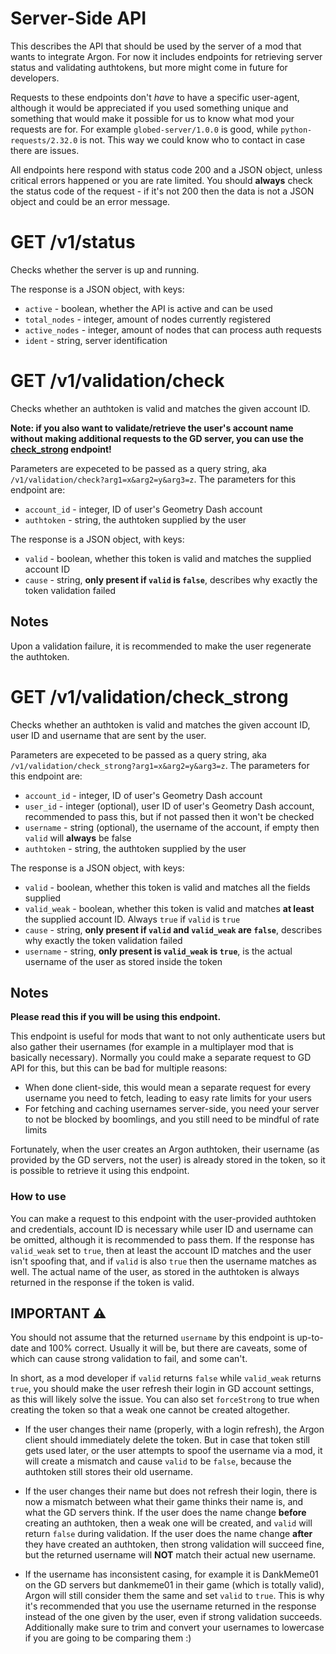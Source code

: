 # Server-Side API

This describes the API that should be used by the server of a mod that wants to integrate Argon. For now it includes endpoints for retrieving server status and validating authtokens, but more might come in future for developers.

Requests to these endpoints don't *have* to have a specific user-agent, although it would be appreciated if you used something unique and something that would make it possible for us to know what mod your requests are for. For example `globed-server/1.0.0` is good, while `python-requests/2.32.0` is not. This way we could know who to contact in case there are issues.

All endpoints here respond with status code 200 and a JSON object, unless critical errors happened or you are rate limited. You should **always** check the status code of the request - if it's not 200 then the data is not a JSON object and could be an error message.

# GET /v1/status

Checks whether the server is up and running.

The response is a JSON object, with keys:

* `active` - boolean, whether the API is active and can be used
* `total_nodes` - integer, amount of nodes currently registered
* `active_nodes` - integer, amount of nodes that can process auth requests
* `ident` - string, server identification

# GET /v1/validation/check

Checks whether an authtoken is valid and matches the given account ID.

**Note: if you also want to validate/retrieve the user's account name without making additional requests to the GD server, you can use the [check_strong](#get-v1validationcheck_strong) endpoint!**

Parameters are expeceted to be passed as a query string, aka `/v1/validation/check?arg1=x&arg2=y&arg3=z`. The parameters for this endpoint are:

* `account_id` - integer, ID of user's Geometry Dash account
* `authtoken` - string, the authtoken supplied by the user

The response is a JSON object, with keys:

* `valid` - boolean, whether this token is valid and matches the supplied account ID
* `cause` - string, **only present if `valid` is `false`**, describes why exactly the token validation failed

## Notes

Upon a validation failure, it is recommended to make the user regenerate the authtoken.

# GET /v1/validation/check_strong

Checks whether an authtoken is valid and matches the given account ID, user ID and username that are sent by the user.

Parameters are expeceted to be passed as a query string, aka `/v1/validation/check_strong?arg1=x&arg2=y&arg3=z`. The parameters for this endpoint are:

* `account_id` - integer, ID of user's Geometry Dash account
* `user_id` - integer (optional), user ID of user's Geometry Dash account, recommended to pass this, but if not passed then it won't be checked
* `username` - string (optional), the username of the account, if empty then `valid` will **always** be false
* `authtoken` - string, the authtoken supplied by the user

The response is a JSON object, with keys:

* `valid` - boolean, whether this token is valid and matches all the fields supplied
* `valid_weak` - boolean, whether this token is valid and matches **at least** the supplied account ID. Always `true` if `valid` is `true`
* `cause` - string, **only present if `valid` and `valid_weak` are `false`**, describes why exactly the token validation failed
* `username` - string, **only present is `valid_weak` is `true`**, is the actual username of the user as stored inside the token

## Notes

**Please read this if you will be using this endpoint.**

This endpoint is useful for mods that want to not only authenticate users but also gather their usernames (for example in a multiplayer mod that is basically necessary). Normally you could make a separate request to GD API for this, but this can be bad for multiple reasons:

* When done client-side, this would mean a separate request for every username you need to fetch, leading to easy rate limits for your users
* For fetching and caching usernames server-side, you need your server to not be blocked by boomlings, and you still need to be mindful of rate limits

Fortunately, when the user creates an Argon authtoken, their username (as provided by the GD servers, not the user) is already stored in the token, so it is possible to retrieve it using this endpoint.

### How to use

You can make a request to this endpoint with the user-provided authtoken and credentials, account ID is necessary while user ID and username can be omitted, although it is recommended to pass them. If the response has `valid_weak` set to `true`, then at least the account ID matches and the user isn't spoofing that, and if `valid` is also `true` then the username matches as well. The actual name of the user, as stored in the authtoken is always returned in the response if the token is valid.

## IMPORTANT ⚠️

You should not assume that the returned `username` by this endpoint is up-to-date and 100% correct. Usually it will be, but there are caveats, some of which can cause strong validation to fail, and some can't.

In short, as a mod developer if `valid` returns `false` while `valid_weak` returns `true`, you should make the user refresh their login in GD account settings, as this will likely solve the issue. You can also set `forceStrong` to true when creating the token so that a weak one cannot be created altogether.

* If the user changes their name (properly, with a login refresh), the Argon client should immediately delete the token. But in case that token still gets used later, or the user attempts to spoof the username via a mod, it will create a mismatch and cause `valid` to be `false`, because the authtoken still stores their old username.

* If the user changes their name but does not refresh their login, there is now a mismatch between what their game thinks their name is, and what the GD servers think. If the user does the name change **before** creating an authtoken, then a weak one will be created, and `valid` will return `false` during validation. If the user does the name change **after** they have created an authtoken, then strong validation will succeed fine, but the returned username will **NOT** match their actual new username.

* If the username has inconsistent casing, for example it is DankMeme01 on the GD servers but dankmeme01 in their game (which is totally valid), Argon will still consider them the same and set `valid` to `true`. This is why it's recommended that you use the username returned in the response instead of the one given by the user, even if strong validation succeeds. Additionally make sure to trim and convert your usernames to lowercase if you are going to be comparing them :)

